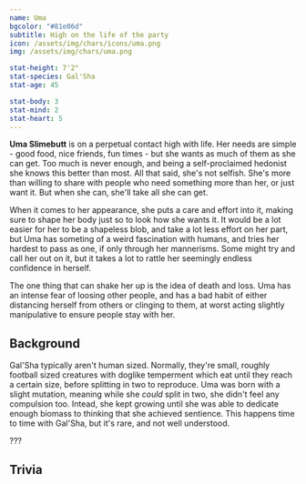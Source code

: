 ```yaml
---
name: Uma
bgcolor: "#81e06d"
subtitle: High on the life of the party
icon: /assets/img/chars/icons/uma.png
img: /assets/img/chars/uma.png

stat-height: 7'2"
stat-species: Gal'Sha
stat-age: 45

stat-body: 3
stat-mind: 2
stat-heart: 5
---
```

**Uma Slimebutt** is on a perpetual contact high with life. Her needs are simple - good food, nice friends, fun times - but she wants as much of them as she can get. Too much is never enough, and being a self-proclaimed hedonist she knows this better than most. All that said, she's not selfish. She's more than willing to share with people who need something more than her, or just want it. But when she can, she'll take all she can get.

When it comes to her appearance, she puts a care and effort into it, making sure to shape her body just so to look how she wants it. It would be a lot easier for her to be a shapeless blob, and take a lot less effort on her part, but Uma has someting of a weird fascination with humans, and tries her hardest to pass as one, if only through her mannerisms. Some might try and call her out on it, but it takes a lot to rattle her seemingly endless confidence in herself.

The one thing that can shake her up is the idea of death and loss. Uma has an intense fear of loosing other people, and has a bad habit of either distancing herself from others or clinging to them, at worst acting slightly manipulative to ensure people stay with her.

## Background
Gal'Sha typically aren't human sized. Normally, they're small, roughly football sized creatures with doglike temperment which eat until they reach a certain size, before splitting in two to reproduce. Uma was born with a slight mutation, meaning while she *could* split in two, she didn't feel any compulsion too. Intead, she kept growing until she was able to dedicate enough biomass to thinking that she achieved sentience. This happens time to time with Gal'Sha, but it's rare, and not well understood. 

???

## Trivia
